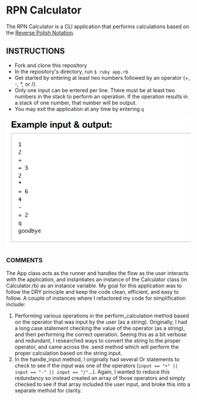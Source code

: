 # RPN Calculator

The RPN Calculator is a CLI application that performs calculations based on the [Reverse Polish Notation](https://en.wikipedia.org/wiki/Reverse_Polish_notation).

## INSTRUCTIONS

* Fork and clone this repository
* In the repository's directory, run `$ ruby app.rb`
* Get started by entering at least two numbers followed by an operator (+, -, \*, or /).
* Only one input can be entered per line. There must be at least two numbers in the stack to perform an operation. If the operation results in a stack of one number, that number will be output.
* You may exit the application at any time by entering `q`

![IO Example](IO.png)

### COMMENTS
The App class acts as the runner and handles the flow as the user interacts with the application, and instantiates an instance of the Calculator class (in Calculator.rb) as an instance variable. My goal for this application was to follow the DRY principle and keep the code clean, efficient, and easy to follow. A couple of instances where I refactored my code for simplification include:
1. Performing various operations in the perform_calculation method based on the operator that was input by the user (as a string). Originally, I had a long case statement checking the value of the operator (as a string), and then performing the correct operation. Seeing this as a bit verbose and redundant, I researched ways to convert the string to the proper operator, and came across the .send method which will perform the proper calculation based on the string input.
2. In the handle_input method, I originally had several Or statements to check to see if the input was one of the operators (`input == "+" || input == "-" || input == "/"`...). Again, I wanted to reduce this redundancy so instead created an array of those operators and simply checked to see if that array included the user input, and broke this into a separate method for clarity.
